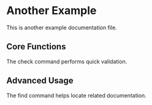 # Another Example

This is another example documentation file.

## Core Functions

<!--- fresh:file core:cmd/check.go 6a4d565 -->
The check command performs quick validation.

## Advanced Usage

<!--- fresh:file core:cmd/find.go d51eab8 -->
The find command helps locate related documentation. 